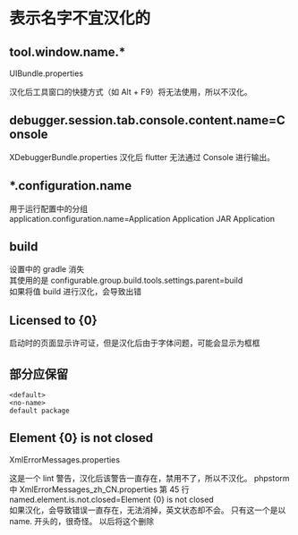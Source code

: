 # 表示名字不宜汉化的    
## tool.window.name.*
UIBundle.properties

汉化后工具窗口的快捷方式（如 Alt + F9）将无法使用，所以不汉化。

## debugger.session.tab.console.content.name=Console
XDebuggerBundle.properties
汉化后 flutter 无法通过 Console 进行输出。

## *.configuration.name
用于运行配置中的分组  
application.configuration.name=Application
    Application
    JAR Application

## build  
设置中的 gradle 消失  
其使用的是 configurable.group.build.tools.settings.parent=build  
如果将值 build 进行汉化，会导致出错

## Licensed to {0}  
启动时的页面显示许可证，但是汉化后由于字体问题，可能会显示为框框


## 部分应保留
    <default>
    <no-name>
    default package



## Element {0} is not closed
XmlErrorMessages.properties

这是一个 lint 警告，汉化后该警告一直存在，禁用不了，所以不汉化。
phpstorm 中 XmlErrorMessages_zh_CN.properties 第 45 行 named.element.is.not.closed=Element {0} is not closed  
如果汉化，会导致错误一直存在，无法消掉，英文状态却不会。 只有这一个是以 name. 开头的，很奇怪。 以后将这个删除